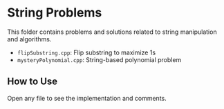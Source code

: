 # String Problems

This folder contains problems and solutions related to string manipulation and algorithms.

- `flipSubstring.cpp`: Flip substring to maximize 1s
- `mysteryPolynomial.cpp`: String-based polynomial problem

## How to Use
Open any file to see the implementation and comments.

